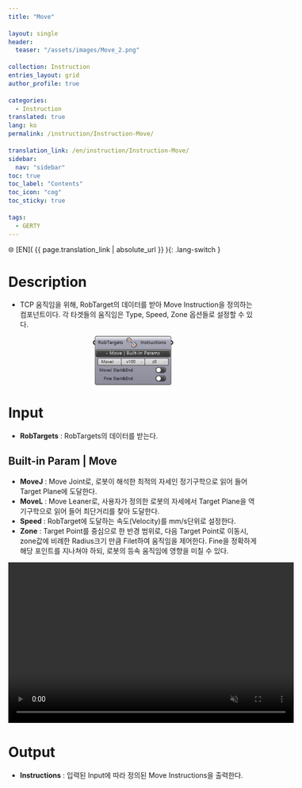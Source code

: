 ```yaml
---
title: "Move"

layout: single
header:
  teaser: "/assets/images/Move_2.png"

collection: Instruction
entries_layout: grid
author_profile: true

categories:
  - Instruction
translated: true
lang: ko
permalink: /instruction/Instruction-Move/

translation_link: /en/instruction/Instruction-Move/
sidebar:
  nav: "sidebar"
toc: true
toc_label: "Contents"
toc_icon: "cog"
toc_sticky: true

tags:
  - GERTY
---
```


🌐 [EN]( {{ page.translation_link | absolute_url }} ){: .lang-switch }

# Description

* TCP 움직임을 위해, RobTarget의 데이터를 받아 Move Instruction을 정의하는 컴포넌트이다. 각 타겟들의 움직임은 Type, Speed, Zone 옵션들로 설정할 수 있다.

<p align="center">  <img src="/assets/images/Move_2.png" align="center" width="32%"></p>

# Input

* **RobTargets** : RobTargets의 데이터를 받는다.

## Built-in Param | Move

* **MoveJ** : Move Joint로, 로봇이 해석한 최적의 자세인 정기구학으로 읽어 들어 Target Plane에 도달한다.
* **MoveL** : Move Leaner로, 사용자가 정의한 로봇의 자세에서 Target Plane을 역기구학으로 읽어 들어 최단거리를 찾아 도달한다.
* **Speed** : RobTarget에 도달하는 속도(Velocity)를 mm/s단위로 설정한다.
* **Zone** : Target Point를 중심으로 한 반경 범위로, 다음 Target Point로 이동시, zone값에 비례한 Radius크기 만큼 Filet하여 움직임을 제어한다. Fine을 정확하게 해당 포인트를 지나쳐야 하되, 로봇의 등속 움직임에 영향을 미칠 수 있다.

<p align="center"> 
<video src="/assets/images/Move_gif_confirm-min_SHL.mp4" width="576px" height="324px" autoplay=1 muted=1 loop=1 align="center"></video>
</p>

# Output

* **Instructions** : 입력된 Input에 따라 정의된 Move Instructions을 출력한다.

